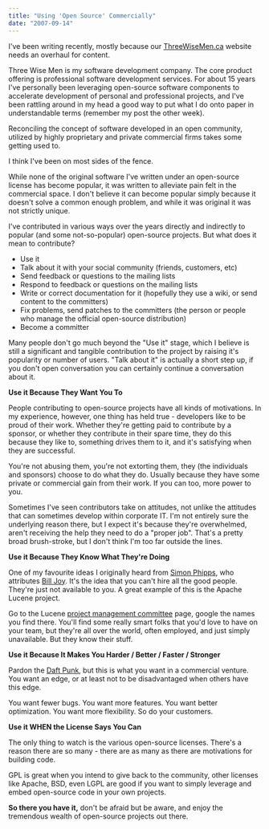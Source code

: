 ```yaml
---
title: "Using 'Open Source' Commercially"
date: "2007-09-14"
---
```


I've been writing recently, mostly because our [ThreeWiseMen.ca](http://threewisemen.ca) website needs an overhaul for content.

Three Wise Men is my software development company. The core product offering is professional software development services. For about 15 years I've personally been leveraging open-source software components to accelerate development of personal and professional projects, and I've been rattling around in my head a good way to put what I do onto paper in understandable terms (remember my post the other week).

Reconciling the concept of software developed in an open community, utilized by highly proprietary and private commercial firms takes some getting used to.

I think I've been on most sides of the fence.

While none of the original software I've written under an open-source license has become popular, it was written to alleviate pain felt in the commercial space. I don't believe it can become popular simply because it doesn't solve a common enough problem, and while it was original it was not strictly unique.

I've contributed in various ways over the years directly and indirectly to popular (and some not-so-popular) open-source projects. But what does it mean to contribute?

- Use it
- Talk about it with your social community (friends, customers, etc)
- Send feedback or questions to the mailing lists
- Respond to feedback or questions on the mailing lists
- Write or correct documentation for it (hopefully they use a wiki, or send content to the committers)
- Fix problems, send patches to the committers (the person or people who manage the official open-source distribution)
- Become a committer

Many people don't go much beyond the "Use it" stage, which I believe is still a significant and tangible contribution to the project by raising it's popularity or number of users. "Talk about it" is actually a short step up, if you don't open conversation you can certainly continue a conversation about it.

**Use it Because They Want You To**

People contributing to open-source projects have all kinds of motivations. In my experience, however, one thing has held true - developers like to be proud of their work. Whether they're getting paid to contribute by a sponsor, or whether they contribute in their spare time, they do this because they like to, something drives them to it, and it's satisfying when they are successful.

You're not abusing them, you're not extorting them, they (the individuals and sponsors) choose to do what they do. Usually because they have some private or commercial gain from their work. If you can too, more power to you.

Sometimes I've seen contributors take on attitudes, not unlike the attitudes that can sometimes develop within corporate IT. I'm not entirely sure the underlying reason there, but I expect it's because they're overwhelmed, aren't receiving the help they need to do a "proper job". That's a pretty broad brush-stroke, but I don't think I'm too far outside the lines.

**Use it Because They Know What They're Doing**

One of my favourite ideas I originally heard from [Simon Phipps](http://www.webmink.net/minkblog.htm), who attributes [Bill Joy](http://en.wikipedia.org/wiki/Bill_Joy). It's the idea that you can't hire all the good people. They're just not available to you. A great example of this is the Apache Lucene project.

Go to the Lucene [project management committee](http://lucene.apache.org/who.html) page, google the names you find there. You'll find some really smart folks that you'd love to have on your team, but they're all over the world, often employed, and just simply unavailable. But they know their stuff.

**Use it Because It Makes You Harder / Better / Faster / Stronger**

Pardon the [Daft Punk](http://www.youtube.com/watch?v=K2cYWfq--Nw), but this is what you want in a commercial venture. You want an edge, or at least not to be disadvantaged when others have this edge.

You want fewer bugs. You want more features. You want better optimization. You want more flexibility. So do your customers.

**Use it WHEN the License Says You Can**

The only thing to watch is the various open-source licenses. There's a reason there are so many - there are as many as there are motivations for building code.

GPL is great when you intend to give back to the community, other licenses like Apache, BSD, even LGPL are good if you want to simply leverage and embed open-source code in your own projects.

**So there you have it,** don't be afraid but be aware, and enjoy the tremendous wealth of open-source projects out there.
